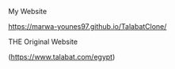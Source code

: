 My Website

https://marwa-younes97.github.io/TalabatClone/


 THE Original Website

(https://www.talabat.com/egypt)
